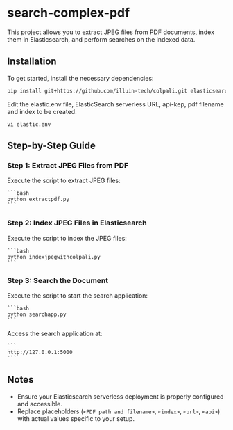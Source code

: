 # search-complex-pdf

This project allows you to extract JPEG files from PDF documents, index them in Elasticsearch, and perform searches on the indexed data.

## Installation

To get started, install the necessary dependencies:

```bash
pip install git+https://github.com/illuin-tech/colpali.git elasticsearch
```

Edit the elastic.env file, ElasticSearch serverless URL, api-kep, pdf filename and index to be created.
```Edit the elastic.env file
vi elastic.env
```

## Step-by-Step Guide

### Step 1: Extract JPEG Files from PDF

Execute the script to extract JPEG files:

    ```bash
    python extractpdf.py
    ```

### Step 2: Index JPEG Files in Elasticsearch

Execute the script to index the JPEG files:

    ```bash
    python indexjpegwithcolpali.py
    ```

### Step 3: Search the Document

Execute the script to start the search application:

    ```bash
    python searchapp.py
    ```

Access the search application at:

    ```
    http://127.0.0.1:5000
    ```

## Notes

- Ensure your Elasticsearch serverless deployment is properly configured and accessible.
- Replace placeholders (`<PDF path and filename>`, `<index>`, `<url>`, `<api>`) with actual values specific to your setup.
